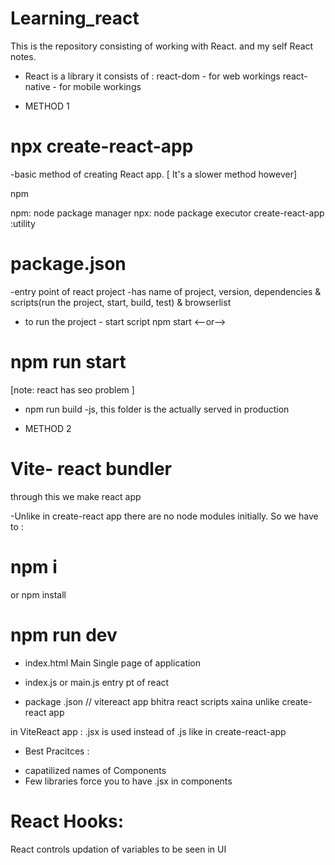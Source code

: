 # Learning_react
This is the repository consisting of working with React.
and my self React notes.

- React is a library it consists of :
react-dom - for web workings
react-native - for mobile workings


 * METHOD 1
# npx create-react-app
-basic method of creating React app.
[ It's a slower method however]

 npm 

npm: node package manager
npx: node package executor
create-react-app :utility

# package.json
-entry point of react project
-has name of project, version, dependencies & scripts(run the project, start, build, test) & browserlist

- to run the project - start script
npm start <--or-->
# npm run start

[note: react has seo problem ]

- npm run build
-js, this folder is the actually served in production




* METHOD 2
# Vite- react bundler
through this we make react app

-Unlike in create-react app there are no node modules initially.
So we have to :
# npm i
or npm install

# npm run dev


- index.html
Main Single page of application 

- index.js or main.js
entry pt of react


* package .json
// vitereact app bhitra react scripts xaina unlike create-react app

in ViteReact app : .jsx is used instead of .js like in create-react-app

* Best Pracitces :
- capatilized names of Components
- Few libraries force you to have .jsx in components


# React Hooks:

React controls updation of variables to be seen in UI


